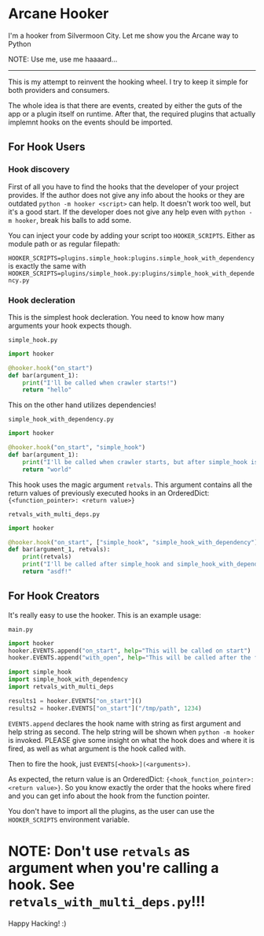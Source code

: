 # Arcane Hooker

I'm a hooker from Silvermoon City. Let me show you the Arcane way to Python

NOTE: Use me, use me haaaard...

---

This is my attempt to reinvent the hooking wheel.
I try to keep it simple for both providers and consumers.

The whole idea is that there are events, created by either the guts of the app
or a plugin itself on runtime.
After that, the required plugins that actually implemnt hooks on the events
should be imported.

## For Hook Users

### Hook discovery

First of all you have to find the hooks that the developer of your project provides.
If the author does not give any info about the hooks or they are outdated
`python -m hooker <script>` can help. It doesn't work too well, but it's a
good start. If the developer does not give any help even with `python -m hooker`,
break his balls to add some.

You can inject your code by adding your script too `HOOKER_SCRIPTS`. Either as
module path or as regular filepath:

`HOOKER_SCRIPTS=plugins.simple_hook:plugins.simple_hook_with_dependency`
is exactly the same with
`HOOKER_SCRIPTS=plugins/simple_hook.py:plugins/simple_hook_with_dependency.py`

### Hook decleration

This is the simplest hook decleration. You need to know how many arguments your
hook expects though.

`simple_hook.py`
```python
import hooker

@hooker.hook("on_start")
def bar(argument_1):
    print("I'll be called when crawler starts!")
    return "hello"
```

This on the other hand utilizes dependencies!

`simple_hook_with_dependency.py`
```python
import hooker

@hooker.hook("on_start", "simple_hook")
def bar(argument_1):
    print("I'll be called when crawler starts, but after simple_hook is run")
    return "world"
```

This hook uses the magic argument `retvals`. This argument contains all the
return values of previously executed hooks in an OrderedDict:
`{<function_pointer>: <return value>}`

`retvals_with_multi_deps.py`
```python
import hooker

@hooker.hook("on_start", ["simple_hook", "simple_hook_with_dependency"])
def bar(argument_1, retvals):
    print(retvals)
    print("I'll be called after simple_hook and simple_hook_with_dependency")
    return "asdf!"
```

## For Hook Creators

It's really easy to use the hooker. This is an example usage:

`main.py`
```python
import hooker
hooker.EVENTS.append("on_start", help="This will be called on start")
hooker.EVENTS.append("with_open", help="This will be called after the file is opened")

import simple_hook
import simple_hook_with_dependency
import retvals_with_multi_deps

results1 = hooker.EVENTS["on_start"]()
results2 = hooker.EVENTS["on_start"]("/tmp/path", 1234)
```

`EVENTS.append` declares the hook name with string as first argument and help string as second.
The help string will be shown when `python -m hooker` is invoked. PLEASE give some insight
on what the hook does and where it is fired, as well as what argument is the hook called with.

Then to fire the hook, just `EVENTS[<hook>](<arguments>)`.

As expected, the return value is an OrderedDict: `{<hook_function_pointer>: <return value>}`.
So you know exactly the order that the hooks where fired and you can get
info about the hook from the function pointer.

You don't have to import all the plugins, as the user can use the `HOOKER_SCRIPTS` environment variable.

# NOTE: Don't use `retvals` as argument when you're calling a hook. See `retvals_with_multi_deps.py`!!!

Happy Hacking! :)
